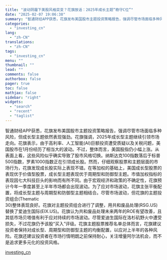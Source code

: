```yaml
---
title: "波动阴霾下美股风格突变？花旗放话：2025年成长主题“稳守C位”"
date: "2025-02-07 19:06:38"
summary: "智通财经APP获悉，花旗发布美国股市主题投资策略报告，强调尽管市场面临多种风险，但成长型主题依然表..."
categories:
  - "investing_cn"
lang:
  - "zh-CN"
translations:
  - "zh-CN"
tags:
  - "investing_cn"
menu: ""
thumbnail: ""
lead: ""
comments: false
authorbox: false
pager: true
toc: false
mathjax: false
sidebar: "right"
widgets:
  - "search"
  - "recent"
  - "taglist"
---
```


智通财经APP获悉，花旗发布美国股市主题投资策略报告，强调尽管市场面临多种风险，但成长型主题依然表现强劲。花旗强调，2025年成长型主题继续引领市场走向。花旗表示，由于高利率、人工智能(AI)巨额投资遭受质疑以及关税问题，美国股市在1月份经历了相当大的波动。不过，整体而言，美国股指仍小幅上涨。从表面上看，这些风险似乎确实导致了股市风格切换。纳斯达克100指数落后于标普500指数，罗素1000指数正在引领成长股。然而，仔细观察股票和主题层面的市场行为，花旗发现成长股实际上表现不错。在等加权的基础上，美国成长型股票的表现优于价值型股票，成长型主题表现优于周期型和防御型主题。市值加权指标的表现因七大科技巨头的影响而有所不同。由于宏观经济和政策的不确定性，花旗预计今年一季度甚至上半年市场都会出现波动。为了应对市场波动，花旗主张平衡配置，将成长型主题与周期型和防御型主题相结合。尽管市场波动，但花旗的主题投资组合(Thematic   
30)整体表现良好。花旗对主题投资组合进行了调整，用共和废品处理(RSG.US)替换了爱迪生国际(EIX.US)。花旗认为共和废品处理未来两年的ROE有望改善，且其低市场贝塔值有利于应对持续的市场波动。尽管爱迪生国际在洛杉矶野火中遭受损失，不过花旗仍予该股“买入”评级。花旗主题股票推荐名单总体而言，花旗建议投资者保持对成长型、周期型和防御型主题的均衡配置，以应对上半年的各种风险。花旗还建议投资者在市场行情明朗之前保持耐心，关注增量阿尔法机会，而不是追求更多元化的投资风格。

[investing_cn](https://cn.investing.com/news/stock-market-news/article-2662271)
